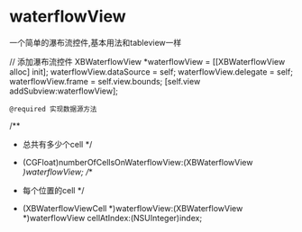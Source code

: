# waterflowView
一个简单的瀑布流控件,基本用法和tableview一样

// 添加瀑布流控件
    XBWaterflowView *waterflowView = [[XBWaterflowView alloc] init];
    waterflowView.dataSource = self;
    waterflowView.delegate = self;
    waterflowView.frame = self.view.bounds;
    [self.view addSubview:waterflowView];
    
    @required 实现数据源方法
/**
 *  总共有多少个cell
 */
- (CGFloat)numberOfCellsOnWaterflowView:(XBWaterflowView *)waterflowView;
/**
 *  每个位置的cell
 */
- (XBWaterflowViewCell *)waterflowView:(XBWaterflowView *)waterflowView cellAtIndex:(NSUInteger)index;
